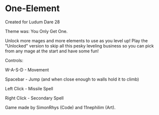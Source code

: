 One-Element
===========

Created for Ludum Dare 28

Theme was: You Only Get One.

Unlock more mages and more elements to use as you level up! Play the "Unlocked" version to skip all this pesky leveling business so you can pick from any mage at the start and have some fun! 

Controls: 

W-A-S-D - Movement 

Spacebar - Jump (and when close enough to walls hold it to climb) 

Left Click - Missile Spell 

Right Click - Secondary Spell 



Game made by SimonRhys (Code) and 11nephilim (Art). 
